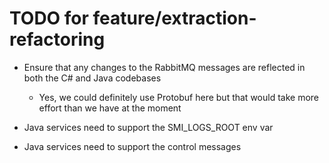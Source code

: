 
# TODO for feature/extraction-refactoring

- Ensure that any changes to the RabbitMQ messages are reflected in both the C# and Java codebases
  - Yes, we could definitely use Protobuf here but that would take more effort than we have at the moment

- Java services need to support the SMI_LOGS_ROOT env var
- Java services need to support the control messages